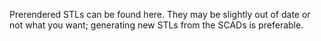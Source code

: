 Prerendered STLs can be found here. They may be slightly out of date or not what you want; generating new STLs from the SCADs is preferable.
